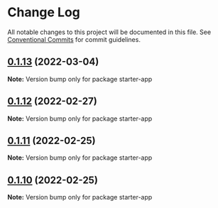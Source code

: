 # Change Log

All notable changes to this project will be documented in this file.
See [Conventional Commits](https://conventionalcommits.org) for commit guidelines.

## [0.1.13](https://github.com/shawn-sandy/ideas/compare/starter-app@0.1.12...starter-app@0.1.13) (2022-03-04)

**Note:** Version bump only for package starter-app





## [0.1.12](https://github.com/shawn-sandy/ideas/compare/starter-app@0.1.11...starter-app@0.1.12) (2022-02-27)

**Note:** Version bump only for package starter-app






## [0.1.11](https://github.com/shawn-sandy/ideas/compare/starter-app@0.1.9...starter-app@0.1.11) (2022-02-25)

**Note:** Version bump only for package starter-app





## [0.1.10](https://github.com/shawn-sandy/ideas/compare/starter-app@0.1.9...starter-app@0.1.10) (2022-02-25)

**Note:** Version bump only for package starter-app
